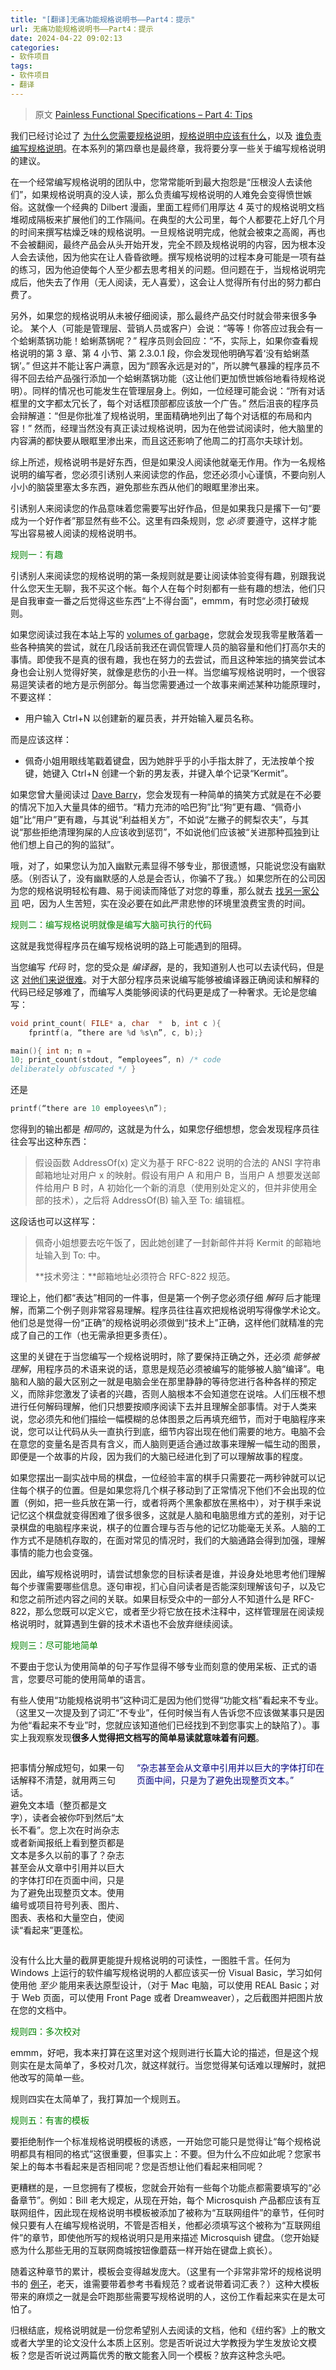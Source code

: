 ```yaml
---
title: "[翻译]无痛功能规格说明书——Part4：提示"
url: 无痛功能规格说明书——Part4：提示
date: 2024-04-22 09:02:13
categories:
- 软件项目
tags:
- 软件项目
- 翻译
---
```


> 原文 [Painless Functional Specifications – Part 4: Tips](https://www.joelonsoftware.com/2000/10/15/painless-functional-specifications-part-4-tips/)

<!-- more -->

<head>
  <style>
    .greenTitle {
      color: #008000;
    }
  </style>
</head>

我们已经讨论过了 [为什么您需要规格说明](https://www.joelonsoftware.com/articles/fog0000000036.html)，[规格说明中应该有什么](https://www.joelonsoftware.com/articles/fog0000000035.html)，以及 [谁负责编写规格说明](https://www.joelonsoftware.com/articles/fog0000000034.html)。在本系列的第四章也是最终章，我将要分享一些关于编写规格说明的建议。

在一个经常编写规格说明的团队中，您常常能听到最大抱怨是“压根没人去读他们”，如果规格说明真的没人读，那么负责编写规格说明的人难免会变得愤世嫉俗。这就像一个经典的 Dilbert 漫画，里面工程师们用厚达 4 英寸的规格说明文档堆砌成隔板来扩展他们的工作隔间。在典型的大公司里，每个人都要花上好几个月的时间来撰写枯燥乏味的规格说明。一旦规格说明完成，他就会被束之高阁，再也不会被翻阅，最终产品会从头开始开发，完全不顾及规格说明的内容，因为根本没人会去读他，因为他实在让人昏昏欲睡。撰写规格说明的过程本身可能是一项有益的练习，因为他迫使每个人至少都去思考相关的问题。但问题在于，当规格说明完成后，他失去了作用（无人阅读，无人喜爱），这会让人觉得所有付出的努力都白费了。

另外，如果您的规格说明从未被仔细阅读，那么最终产品交付时就会带来很多争论。 某个人（可能是管理层、营销人员或客户）会说：“等等！你答应过我会有一个蛤蜊蒸锅功能！蛤蜊蒸锅呢？” 程序员则会回应：“不，实际上，如果你查看规格说明的第 3 章、第 4 小节、第 2.3.0.1 段，你会发现他明确写着‘没有蛤蜊蒸锅’。” 但这并不能让客户满意，因为“顾客永远是对的”，所以脾气暴躁的程序员不得不回去给产品强行添加一个蛤蜊蒸锅功能（这让他们更加愤世嫉俗地看待规格说明）。同样的情况也可能发生在管理层身上。例如，一位经理可能会说：“所有对话框里的文字都太冗长了，每个对话框顶部都应该放一个广告。” 然后沮丧的程序员会辩解道：“但是你批准了规格说明，里面精确地列出了每个对话框的布局和内容！” 然而，经理当然没有真正读过规格说明，因为在他尝试阅读时，他大脑里的内容满的都快要从眼眶里渗出来，而且这还影响了他周二的打高尔夫球计划。

综上所述，规格说明书是好东西，但是如果没人阅读他就毫无作用。作为一名规格说明的编写者，您必须引诱别人来阅读您的作品，您还必须小心谨慎，不要向别人小小的脑袋里塞太多东西，避免那些东西从他们的眼眶里渗出来。

引诱别人来阅读您的作品意味着您需要写出好作品，但是如果我只是撂下一句“要成为一个好作者”那显然有些不公。这里有四条规则，您 *必须* 要遵守，这样才能写出容易被人阅读的规格说明书。

<span class="greenTitle">规则一：有趣</span>

引诱别人来阅读您的规格说明的第一条规则就是要让阅读体验变得有趣，别跟我说什么您天生无聊，我不买这个帐。每个人在每个时刻都有一些有趣的想法，他们只是自我审查一番之后觉得这些东西“上不得台面”，emmm，有时您必须打破规则。

如果您阅读过我在本站上写的 [volumes of garbage](https://www.joelonsoftware.com/navLinks/fog0000000247.html)，您就会发现我零星散落着一些各种搞笑的尝试，就在几段话前我还在调侃管理人员的脑容量和他们打高尔夫的事情。即使我不是真的很有趣，我也在努力的去尝试，而且这种笨拙的搞笑尝试本身也会让别人觉得好笑，就像是悲伤的小丑一样。当您编写规格说明时，一个很容易逗笑读者的地方是示例部分。每当您需要通过一个故事来阐述某种功能原理时，不要这样：

- 用户输入 Ctrl+N 以创建新的雇员表，并开始输入雇员名称。

而是应该这样：

- 佩奇小姐用眼线笔戳着键盘，因为她胖乎乎的小手指太胖了，无法按单个按键，她键入 Ctrl+N 创建一个新的男友表，并键入单个记录“Kermit”。

如果您曾大量阅读过 [Dave Barry](http://www.miami.com/mld/miamiherald/living/columnists/dave_barry/)，您会发现有一种简单的搞笑方式就是在不必要的情况下加入大量具体的细节。“精力充沛的哈巴狗”比“狗”更有趣、“佩奇小姐”比“用户”更有趣，与其说“利益相关方”，不如说“左撇子的鳄梨农夫”，与其说“那些拒绝清理狗屎的人应该收到惩罚”，不如说他们应该被“关进那种孤独到让他们想上自己的狗的监狱”。

哦，对了，如果您认为加入幽默元素显得不够专业，那很遗憾，只能说您没有幽默感。（别否认了，没有幽默感的人总是会否认，你骗不了我。）如果您所在的公司因为您的规格说明轻松有趣、易于阅读而降低了对您的尊重，那么就去 [找另一家公司](http://www.fogcreek.com/) 吧，因为人生苦短，实在没必要在如此严肃悲惨的环境里浪费宝贵的时间。

<span class="greenTitle">规则二：编写规格说明就像是编写大脑可执行的代码</span>

这就是我觉得程序员在编写规格说明的路上可能遇到的阻碍。

当您编写 *代码* 时，您的受众是 *编译器*，是的，我知道别人也可以去读代码，但是这 [对他们来说很难](https://www.joelonsoftware.com/articles/fog0000000069.html)。对于大部分程序员来说编写能够被编译器正确阅读和解释的代码已经足够难了，而编写人类能够阅读的代码更是成了一种奢求。无论是您编写：

```c
void print_count( FILE* a, char  *  b, int c ){
    fprintf(a, “there are %d %s\n”, c, b);}

main(){ int n; n =
10; print_count(stdout, “employees”, n) /* code
deliberately obfuscated */ }
```

还是

```c
printf(“there are 10 employees\n”);
```

您得到的输出都是 *相同的*，这就是为什么，如果您仔细想想，您会发现程序员往往会写出这种东西：

> 假设函数 AddressOf(x) 定义为基于 RFC-822 说明的合法的 ANSI 字符串邮箱地址对用户 x 的映射。假设有用户 A 和用户 B，当用户 A 想要发送邮件给用户 B 时，A 初始化一个新的消息（使用别处定义的，但并非使用全部的技术），之后将 AddressOf(B) 输入至 To: 编辑框。

这段话也可以这样写：

> 佩奇小姐想要去吃午饭了，因此她创建了一封新邮件并将 Kermit 的邮箱地址输入到 To: 中。
> 
> **技术旁注：**邮箱地址必须符合 RFC-822 规范。

理论上，他们都“表达”相同的一件事，但是第一个例子您必须仔细 *解码* 后才能理解，而第二个例子则非常容易理解。程序员往往喜欢把规格说明写得像学术论文。他们总是觉得一份“正确”的规格说明必须做到“技术上”正确，这样他们就精准的完成了自己的工作（也无需承担更多责任）。

这里的关键在于当您编写一个规格说明时，除了要保持正确之外，还必须 *能够被理解*，用程序员的术语来说的话，意思是规范必须被编写的能够被人脑“编译”。电脑和人脑的最大区别之一就是电脑会坐在那里静静的等待您进行各种各样的预定义，而除非您激发了读者的兴趣，否则人脑根本不会知道您在说啥。人们压根不想进行任何解码理解，他们只想要按顺序阅读下去并且理解全部事情。对于人类来说，您必须先和他们描绘一幅模糊的总体图景之后再填充细节，而对于电脑程序来说，您可以让代码从头一直执行到底，细节内容出现在他们需要的地方。电脑不会在意您的变量名是否具有含义，而人脑则更适合通过故事来理解一幅生动的图景，即便是一个故事的片段，因为我们的大脑已经进化到了可以理解故事的程度。

如果您摆出一副实战中局的棋盘，一位经验丰富的棋手只需要花一两秒钟就可以记住每个棋子的位置。但是如果您将几个棋子移动到了正常情况下他们不会出现的位置（例如，把一些兵放在第一行，或者将两个黑象都放在黑格中），对于棋手来说记忆这个棋盘就变得困难了很多很多，这就是人脑和电脑思维方式的差别，对于记录棋盘的电脑程序来说，棋子的位置合理与否与他的记忆功能毫无关系。人脑的工作方式不是随机存取的，在面对常见的情况时，我们的大脑通路会得到加强，理解事情的能力也会变强。

因此，编写规格说明时，请尝试想象您的目标读者是谁，并设身处地思考他们理解每个步骤需要哪些信息。逐句审视，扪心自问读者是否能深刻理解该句子，以及它和您之前所述内容之间的关联。如果目标受众中的一部分人不知道什么是 RFC-822，那么您既可以定义它，或者至少将它放在技术注释中，这样管理层在阅读规格说明时，就算遇到生僻的技术术语也不会放弃继续阅读。

<span class="greenTitle">规则三：尽可能地简单</span>

不要由于您认为使用简单的句子写作显得不够专业而刻意的使用呆板、正式的语言，您要尽可能的使用简单的语言。

有些人使用“功能规格说明书”这种词汇是因为他们觉得“功能文档”看起来不专业。（这里又一次提及到了词汇“不专业”，任何时候当有人告诉您不应该做某事只是因为他“看起来不专业”时，您就应该知道他们已经找到不到您事实上的缺陷了）。事实上我观察发现**很多人觉得把文档写的简单易读就意味着有问题**。

<div style="display: flex;justify-content:space-around;">
  <p>
    把事情分解成短句，如果一句话解释不清楚，就用两三句话。
    <br/>
    避免文本墙（整页都是文字），读者会被你吓到然后“太长不看”。您上次在时尚杂志或者新闻报纸上看到整页都是文本是多久以前的事了？杂志甚至会从文章中引用并以巨大的字体打印在页面中间，只是为了避免出现整页文本。使用编号或项目符号列表、图片、图表、表格和大量空白，使阅读“看起来”更蓬松。
  </p>
  <div style="width:40%;"></div>
  <p style="flex-shrink: 0.5;color: #000080">
    “杂志甚至会从文章中引用并以巨大的字体打印在页面中间，只是为了避免出现整页文本。”
  </p>
</div>

没有什么比大量的截屏更能提升规格说明的可读性，一图胜千言。任何为 Windows 上运行的软件编写规格说明的人都应该买一份 Visual Basic，学习如何使用他 *至少* 能用来表达原型设计，（对于 Mac 电脑，可以使用 REAL Basic；对于 Web 页面，可以使用 Front Page 或者 Dreamweaver），之后截图并把图片放在您的文档中。

<span class="greenTitle">规则四：多次校对</span>

emmm，好吧，我本来打算在这里对这个规则进行长篇大论的描述，但是这个规则实在是太简单了，多校对几次，就这样就行。当您觉得某句话难以理解时，就把他改写的简单一些。

规则四实在太简单了，我打算加一个规则五。

<span class="greenTitle">规则五：有害的模板</span>

要拒绝制作一个标准规格说明模板的诱惑，一开始您可能只是觉得让“每个规格说明都具有相同的格式”这很重要，但事实上：不要。但为什么不应如此呢？您家书架上的每本书看起来是否相同呢？您是否想让他们看起来相同呢？

更糟糕的是，一旦您拥有了模板，您就会开始有一些每个功能点都需要填写的“必备章节”。例如：Bill 老大规定，从现在开始，每个 Microsquish 产品都应该有互联网组件，因此现在规格说明书模板被添加了被称为“互联网组件”的章节，任何时候只要有人在编写规格说明，不管是否相关，他都必须填写这个被称为“互联网组件”的章节，即使他所写的规格说明只是用来描述 Microsquish 键盘。（您开始疑惑为什么那些无用的互联网商城按钮像蘑菇一样开始在键盘上疯长）。

随着这种章节的累计，模板会变得越发庞大。（这里有一个非常非常坏的规格说明书的 [例子](http://www.construx.com/survivalguide/desspec.htm)，老天，谁需要带着参考书看规范？或者说带着词汇表？）这种大模板带来的麻烦之一就是会吓跑那些需要写规格说明的人，这份工作看起来实在是太可怕了。

归根结底，规格说明就是一份您希望别人去阅读的文档，他和《纽约客》上的散文或者大学里的论文没什么本质上区别。您是否听说过大学教授为学生发放论文模板？您是否听说过两篇优秀的散文能套入同一个模板？放弃这种念头吧。